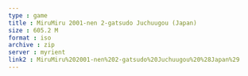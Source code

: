 ```yaml
---
type : game
title : MiruMiru 2001-nen 2-gatsudo Juchuugou (Japan)
size : 605.2 M
format : iso
archive : zip
server : myrient
link2 : MiruMiru%202001-nen%202-gatsudo%20Juchuugou%20%28Japan%29
---
```

